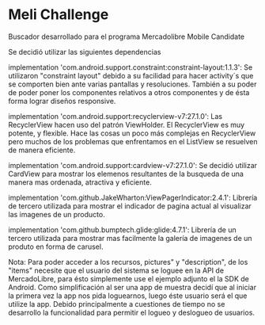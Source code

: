 # Meli Challenge
Buscador desarrollado para el programa Mercadolibre Mobile Candidate

Se decidió utilizar las siguientes dependencias

implementation 'com.android.support.constraint:constraint-layout:1.1.3': Se utilizaron "constraint layout" debido a su facilidad para hacer activity´s que se comporten bien ante varias pantallas y resoluciones. También a su poder de poder poner los componentes relativos a otros componentes y de ésta forma lograr diseños responsive.

implementation 'com.android.support:recyclerview-v7:27.1.0': Las RecyclerView hacen uso del patrón ViewHolder. El RecyclerView es muy potente, y flexible. Hace las cosas un poco más complejas en RecyclerView pero muchos de los problemas que enfrentamos en el ListView se resuelven de manera eficiente.

implementation 'com.android.support:cardview-v7:27.1.0': Se decidió utilizar CardView para mostrar los elemenos resultantes de la busqueda de una manera mas ordenada, atractiva y eficiente.

implementation 'com.github.JakeWharton:ViewPagerIndicator:2.4.1': Librería de tercero utilizada para mostrar el indicador de pagina actual al visualizar las imagenes de un producto.

implementation 'com.github.bumptech.glide:glide:4.7.1': Librería de un tercero utilizada para mostrar mas facilmente la galería de imagenes de un produto en forma de carusel.

Nota: Para poder acceder a los recursos, pictures" y "description", de los "items" necesite que el usuario del sistema se loguee en la API de MercadoLibre, para ésto simplemente use el ejemplo adjunto el la SDK de Android. Como simplificación al ser una app de muestra decidí que al iniciar la primera vez la app nos pida loguearnos, luego éste usuario será el que utilize la app. 
Debido principalmente a cuestiones de tiempo no se desarrollo la funcionalidad para permitir el logueo y deslogueo de usuarios.
